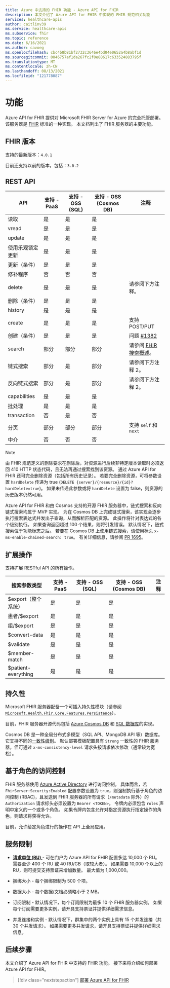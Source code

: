 ```yaml
---
title: Azure 中支持的 FHIR 功能 - Azure API for FHIR
description: 本文介绍了 Azure API for FHIR 中实现的 FHIR 规范相关功能
services: healthcare-apis
author: caitlinv39
ms.service: healthcare-apis
ms.subservice: fhir
ms.topic: reference
ms.date: 6/16/2021
ms.author: cavoeg
ms.openlocfilehash: cbc4b8b81bf2732c3646e4bd04e0652a4b8abf1d
ms.sourcegitcommit: 0046757af1da267fc2f0e88617c633524883795f
ms.translationtype: MT
ms.contentlocale: zh-CN
ms.lasthandoff: 08/13/2021
ms.locfileid: "121778087"
---
```

# <a name="features"></a>功能

Azure API for FHIR 提供对 Microsoft FHIR Server for Azure 的完全托管部署。 该服务器是 [FHIR](https://hl7.org/fhir) 标准的一种实现。 本文档列出了 FHIR 服务器的主要功能。

## <a name="fhir-version"></a>FHIR 版本

支持的最新版本：`4.0.1`

目前还支持以前的版本，包括：`3.0.2`

## <a name="rest-api"></a>REST API

| API                            | 支持 - PaaS | 支持 - OSS (SQL) | 支持 - OSS (Cosmos DB) | 注释                                             |
|--------------------------------|-----------|-----------|-----------|-----------------------------------------------------|
| 读取                           | 是       | 是       | 是       |                                                     |
| vread                          | 是       | 是       | 是       |                                                     |
| update                         | 是       | 是       | 是       |                                                     |
| 使用乐观锁定更新 | 是       | 是       | 是       |                                                     |
| 更新（条件）           | 是       | 是       | 是       |                                                     |
| 修补程序                          | 否        | 否        | 否        |                                                     |
| delete                         | 是       | 是       | 是       |  请参阅下方注释。                                   |
| 删除（条件）           | 是       | 是        | 是        |                                                     |
| history                        | 是       | 是       | 是       |                                                     |
| create                         | 是       | 是       | 是       | 支持 POST/PUT                               |
| 创建（条件）           | 是       | 是       | 是       | 问题 [#1382](https://github.com/microsoft/fhir-server/issues/1382) |
| search                         | 部分   | 部分   | 部分   | 请参阅 [FHIR 搜索概述](overview-of-search.md)。                           |
| 链式搜索                 | 部分       | 是       | 部分   | 请参阅下方注释 2。                                   |
| 反向链式搜索         | 部分       | 是       | 部分   | 请参阅下方注释 2。                                   |
| capabilities                   | 是       | 是       | 是       |                                                     |
| 批处理                          | 是       | 是       | 是       |                                                     |
| transaction                    | 否        | 是       | 否        |                                                     |
| 分页                         | 部分   | 部分   | 部分   | 支持 `self` 和 `next`                     |
| 中介                 | 否        | 否        | 否        |                                                     |

> [!Note]
> 由 FHIR 规范定义的删除要求在删除后，对资源进行后续非特定版本读取时必须返回 410 HTTP 状态代码，且无法再通过搜索找到该资源。 通过 Azure API for FHIR 还可完全删除资源（包括所有历史记录）。 若要完全删除资源，可将参数设置 `hardDelete` 传递为 true (`DELETE {server}/{resource}/{id}?hardDelete=true`)。 如果未传递此参数或将 `hardDelete` 设置为 false，则资源的历史版本仍然可用。
> 
> Azure API for FHIR 和由 Cosmos 支持的开源 FHIR 服务器中，链式搜索和反向链式搜索均属于 MVP 实现。 为在 Cosmos DB 上完成链式搜索，该实现会逐步执行搜索表达式并发出子查询，从而解析匹配的资源。 此操作将针对表达式的各个级别执行。 如果查询返回超过 100 个结果，则将引发错误。 默认情况下，链式搜索位于功能标志之后。 若要在 Cosmos DB 上使用链式搜索，请使用标头 `x-ms-enable-chained-search: true`。 有关详细信息，请参阅 [PR 1695](https://github.com/microsoft/fhir-server/pull/1695)。

## <a name="extended-operations"></a>扩展操作

支持扩展 RESTful API 的所有操作。

| 搜索参数类型 | 支持 - PaaS | 支持 - OSS (SQL) | 支持 - OSS (Cosmos DB) | 注释 |
|------------------------|-----------|-----------|-----------|---------|
| $export（整个系统） | 是       | 是       | 是       |         |
| 患者/$export        | 是       | 是       | 是       |         |
| 组/$export          | 是       | 是       | 是       |         |
| $convert-data          | 是       | 是       | 是       |         |
| $validate              | 是       | 是       | 是       |         |
| $member-match          | 是       | 是       | 是       |         |
| $patient-everything    | 是       | 是       | 是       |         |

## <a name="persistence"></a>持久性

Microsoft FHIR 服务器配备一个可插入持久性模块（请参阅 [`Microsoft.Health.Fhir.Core.Features.Persistence`](https://github.com/Microsoft/fhir-server/tree/master/src/Microsoft.Health.Fhir.Core/Features/Persistence)）。

目前，FHIR 服务器开源代码包括 [Azure Cosmos DB](../../cosmos-db/index-overview.md) 和 [SQL 数据库](https://azure.microsoft.com/services/sql-database/)的实现。

Cosmos DB 是一种全局分布式多模型（SQL API、MongoDB API 等）数据库。 它支持不同的[一致性级别](../../cosmos-db/consistency-levels.md)。 默认部署模板配置具有 `Strong` 一致性的 FHIR 服务器，但可通过 `x-ms-consistency-level` 请求头按请求依次修改（通常较为宽松）。

## <a name="role-based-access-control"></a>基于角色的访问控制

FHIR 服务器使用 [Azure Active Directory](https://azure.microsoft.com/services/active-directory/) 进行访问控制。 具体而言，若 `FhirServer:Security:Enabled` 配置参数设置为 `true`，则强制执行基于角色的访问控制 (RBAC)，且发送到 FHIR 服务器的所有请求（`/metadata` 除外）的 `Authorization` 请求标头必须设置为 `Bearer <TOKEN>`。 令牌内必须包含 `roles` 声明中定义的一个或多个角色。 如果令牌内包含允许对指定资源执行指定操作的角色，则请求将获得允许。

目前，允许给定角色进行的操作在 API 上全局应用。

## <a name="service-limits"></a>服务限制

* [**请求单位 (RU)** ](../../cosmos-db/concepts-limits.md) - 可在门户为 Azure API for FHIR 配置多达 10,000 个 RU。 需要至少 400 个 RU 或 40 RU/GB（取较大者）。 如果需要 10,000 个以上的 RU，则可提交支持票证来增加数量。 最大值为 1,000,000。

* 捆绑大小 - 每个捆绑限制为 500 个项。

* 数据大小 - 每个数据/文档必须略小于 2 MB。

* 订阅限制 - 默认情况下，每个订阅限制为最多 10 个 FHIR 服务器实例。 如果每个订阅需要更多实例，请开具支持票证并提供详细需求信息。

* 并发连接和实例 - 默认情况下，群集中的两个实例上具有 15 个并发连接（共 30 个并发请求）。 如果需要更多并发请求，请开具支持票证并提供详细需求信息。

## <a name="next-steps"></a>后续步骤

本文介绍了 Azure API for FHIR 中支持的 FHIR 功能。 接下来将介绍如何部署 Azure API for FHIR。
 
>[!div class="nextstepaction"]
>[部署 Azure API for FHIR](fhir-paas-portal-quickstart.md)
